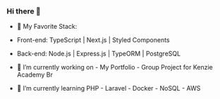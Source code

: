 ### Hi there 👋
- 👯 My Favorite Stack: 
- Front-end:  TypeScript | Next.js | Styled Components
- Back-end:   Node.js | Express.js | TypeORM | PostgreSQL

- 🔭 I’m currently working on - My Portfolio - Group Project for Kenzie Academy Br
- 🌱 I’m currently learning PHP - Laravel - Docker - NoSQL - AWS
<!--
**svnoliveira/svnoliveira** is a ✨ _special_ ✨ repository because its `README.md` (this file) appears on your GitHub profile.

Here are some ideas to get you started:

- 🔭 I’m currently working on ...
- 🌱 I’m currently learning ...
- 👯 I’m looking to collaborate on ...
- 🤔 I’m looking for help with ...
- 💬 Ask me about ...
- 📫 How to reach me: ...
- ⚡ Fun fact: ...
-->
